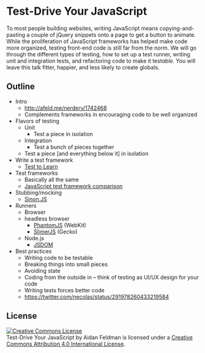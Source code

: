 # Test-Drive Your JavaScript

To most people building websites, writing JavaScript means copying-and-pasting a couple of jQuery snippets onto a page to get a button to animate.  While the proliferation of JavaScript frameworks has helped make code more organized, testing front-end code is still far from the norm.  We will go through the different types of testing, how to set up a test runner, writing unit and integration tests, and refactoring code to make it test*able*.  You will leave this talk fitter, happier, and less likely to create globals.

## Outline

* Intro
  * http://afeld.me/nerdery/1742468
  * Complements frameworks in encouraging code to be well organized
* Flavors of testing
  * Unit
    * Test a piece in isolation
  * Integration
    * Test a bunch of pieces together
  * Test a piece [and everything below it] in isolation
* Write a test framework
  * [Test to Learn](https://github.com/afeld/test_to_learn)
* Test frameworks
  * Basically all the same
  * [JavaScript test framework comparison](https://coderwall.com/p/ntbixw)
* Stubbing/mocking
  * [Sinon.JS](http://sinonjs.org)
* Runners
  * Browser
  * headless browser
    * [PhantomJS](http://phantomjs.org) (WebKit)
    * [SlimerJS](http://www.slimerjs.org) (Gecko)
  * Node.js
    * [JSDOM](https://github.com/tmpvar/jsdom)
* Best practices
  * Writing code to be testable
  * Breaking things into small pieces
  * Avoiding state
  * Coding from the outside in – think of testing as UI/UX design for your code
  * Writing tests forces better code
  * https://twitter.com/necolas/status/291978260433219584

## License

<a rel="license" href="http://creativecommons.org/licenses/by/4.0/"><img alt="Creative Commons License" style="border-width:0" src="https://i.creativecommons.org/l/by/4.0/88x31.png" /></a><br /><span xmlns:dct="http://purl.org/dc/terms/" href="http://purl.org/dc/dcmitype/InteractiveResource" property="dct:title" rel="dct:type">Test-Drive Your JavaScript</span> by <span xmlns:cc="http://creativecommons.org/ns#" property="cc:attributionName">Aidan Feldman</span> is licensed under a <a rel="license" href="http://creativecommons.org/licenses/by/4.0/">Creative Commons Attribution 4.0 International License</a>.
